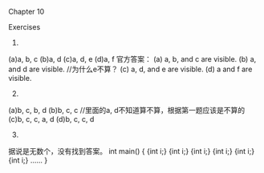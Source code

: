 Chapter 10

Exercises

1.
(a)a, b, c
(b)a, d
(c)a, d, e
(d)a, f
官方答案：
(a) a, b, and c are visible.
(b) a, and d are visible.    //为什么e不算？
(c) a, d, and e are visible.
(d) a and f are visible.

2.
(a)b, c, b, d
(b)b, c, c    //里面的a, d不知道算不算，根据第一题应该是不算的
(c)b, c, c, a, d
(d)b, c, c, d

3.
据说是无数个，没有找到答案。
int main()
{
    {int i;}
    {int i;}
    {int i;}
    {int i;}
    {int i;}
    {int i;}
......
}
